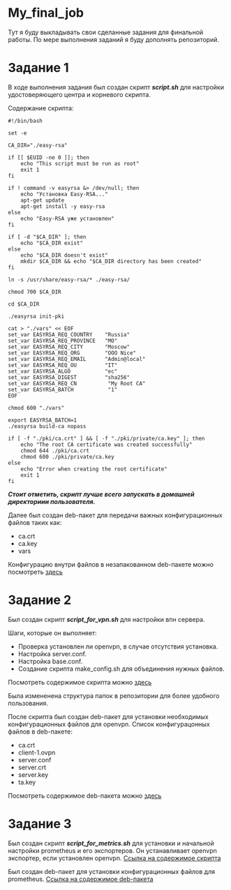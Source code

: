 # My_final_job
Тут я буду выкладывать свои сделанные задания для финальной работы. По мере выполнения заданий я буду дополнять репозиторий.
# Задание 1
В ходе выполнения задания был создан скрипт ___script.sh___ для настройки удостоверяющего центра и корневого скрипта.

Содержание скрипта:

```
#!/bin/bash

set -e

CA_DIR="./easy-rsa"

if [[ $EUID -ne 0 ]]; then
	echo "This script must be run as root"
	exit 1
fi

if ! command -v easyrsa &> /dev/null; then
	echo "Установка Easy-RSA..."
	apt-get update
	apt-get install -y easy-rsa
else
	echo "Easy-RSA уже установлен"
fi

if [ -d "$CA_DIR" ]; then 
	echo "$CA_DIR exist"
else
	echo "$CA_DIR doesn't exist"
	mkdir $CA_DIR && echo "$CA_DIR directory has been created"
fi

ln -s /usr/share/easy-rsa/* ./easy-rsa/

chmod 700 $CA_DIR

cd $CA_DIR

./easyrsa init-pki

cat > "./vars" << EOF
set_var EASYRSA_REQ_COUNTRY    "Russia"
set_var EASYRSA_REQ_PROVINCE   "MO"
set_var EASYRSA_REQ_CITY       "Moscow"
set_var EASYRSA_REQ_ORG        "OOO Nice"
set_var EASYRSA_REQ_EMAIL      "Admin@local"
set_var EASYRSA_REQ_OU         "IT"
set_var EASYRSA_ALGO           "ec"
set_var EASYRSA_DIGEST         "sha256"
set_var EASYRSA_REQ_CN          "My Root CA"
set_var EASYRSA_BATCH           "1"
EOF

chmod 600 "./vars"

export EASYRSA_BATCH=1
./easyrsa build-ca nopass

if [ -f "./pki/ca.crt" ] && [ -f "./pki/private/ca.key" ]; then
	echo "The root CA certificate was created successfully"
	chmod 644 ./pki/ca.crt
	chmod 600 ./pki/private/ca.key
else
	echo "Error when creating the root certificate"
	exit 1
fi
```

___Стоит отметить, скрипт лучше всего запускать в домашней директориии пользователя.___

Далее был создан deb-пакет для передачи важных конфигурационных файлов таких как:

* ca.crt
* ca.key
* vars

Конфигурацию внутри файлов в незапакованном deb-пакете можно посмотреть [здесь](https://github.com/referenc2/My_final_job/tree/main/task_1/easy-rsa-config-0.1/debian)

# Задание 2

Был создан скрипт ___script_for_vpn.sh___ для настройки впн сервера.

Шаги, которые он выполняет:

* Проверка установлен ли openvpn, в случае отсутствия установка.
* Настройка server.conf.
* Настройка base.conf.
* Создание скрипта make_config.sh для объединения нужных файлов.

Посмотреть содержимое скрипта можно [здесь](https://github.com/referenc2/My_final_job/blob/main/task_2/script_for_vpn.sh)

Была измененена структура папок в репозитории для более удобного пользования.

После скрипта был создан deb-пакет для установки необходимых конфигурационных файлов для openvpn.
Список конфигурацонных файлов в deb-пакете:

* ca.crt
* client-1.ovpn
* server.conf
* server.crt
* server.key
* ta.key

Посмотреть содержимое deb-пакета можно [здесь](https://github.com/referenc2/My_final_job/tree/main/task_2/config-for-openvpn-0.1)

# Задание 3

Был создан скрипт ___script_for_metrics.sh___ для установки и начальной настройки prometheus и его экспортеров. Он устанавливает openvpn экспортер, если установлен openvpn. [Ссылка на содержимое скрипта](https://github.com/referenc2/My_final_job/blob/main/task_3/script_for_metrics.sh)

Был создан deb-пакет для установки конфигурационных файлов для prometheus. [Ссылка на содержимое deb-пакета](https://github.com/referenc2/My_final_job/tree/main/task_3/config-for-prometheus-1.1)
